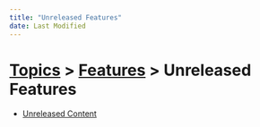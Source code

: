 ```yaml
---
title: "Unreleased Features"
date: Last Modified
---
```

# [Topics](../../topics.md) > [Features](../../topics/features.md) > Unreleased Features
* [Unreleased Content](../../topics/features/unreleased-features/unreleased-content.md)
